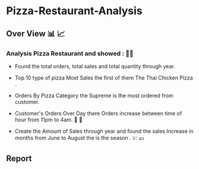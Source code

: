 # Pizza-Restaurant-Analysis
## Over View 📊 📈 

### Analysis Pizza Restaurant  and showed : 🔎💡 
- Found the total orders, total sales and total quantity through year. 

- Top 10 type of pizza Most Sales the first of them The Thai Chicken Pizza .

- Orders By Pizza Category the Supreme is the most ordered from customer.

- Customer's Orders Over Day there Orders increase between time of hour from 11pm to 4am. 🛵 🍕 

- Create the Amount of Sales through year and found the sales Increase in months from June to August the is the season . 💹 💵


## Report
![]()
